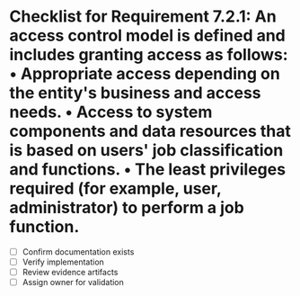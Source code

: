 # Checklist for Requirement 7.2.1: An access control model is defined and includes granting access as follows: • Appropriate access depending on the entity's business and access needs. • Access to system components and data resources that is based on users' job classification and functions. • The least privileges required (for example, user, administrator) to perform a job function.

- [ ] Confirm documentation exists
- [ ] Verify implementation
- [ ] Review evidence artifacts
- [ ] Assign owner for validation
